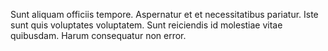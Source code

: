 Sunt aliquam officiis tempore.
Aspernatur et et necessitatibus pariatur.
Iste sunt quis voluptates voluptatem.
Sunt reiciendis id molestiae vitae quibusdam.
Harum consequatur non error.